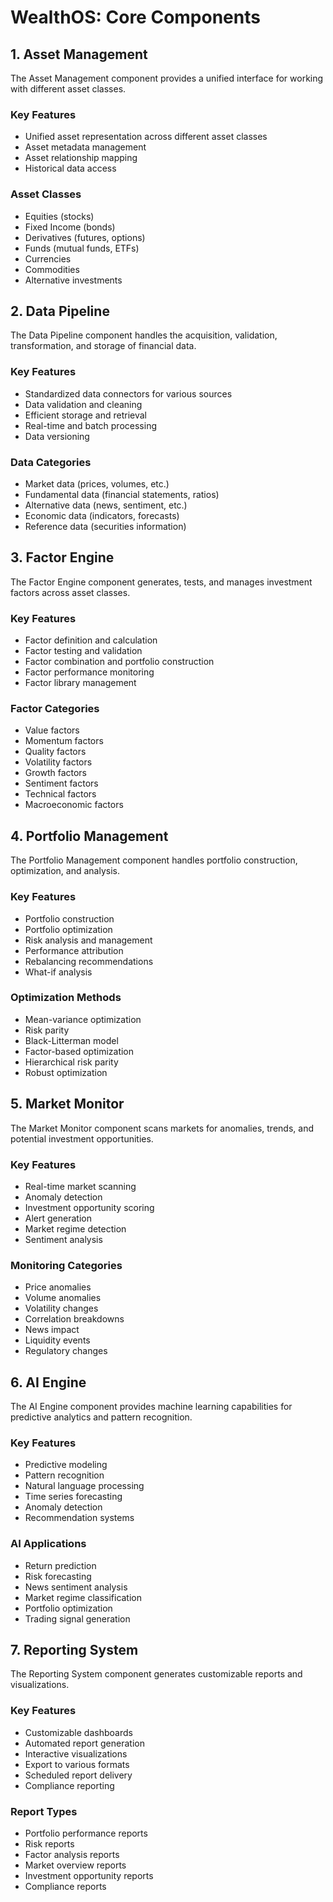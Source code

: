 # WealthOS: Core Components

## 1. Asset Management

The Asset Management component provides a unified interface for working with different asset classes.

### Key Features
- Unified asset representation across different asset classes
- Asset metadata management
- Asset relationship mapping
- Historical data access

### Asset Classes
- Equities (stocks)
- Fixed Income (bonds)
- Derivatives (futures, options)
- Funds (mutual funds, ETFs)
- Currencies
- Commodities
- Alternative investments

## 2. Data Pipeline

The Data Pipeline component handles the acquisition, validation, transformation, and storage of financial data.

### Key Features
- Standardized data connectors for various sources
- Data validation and cleaning
- Efficient storage and retrieval
- Real-time and batch processing
- Data versioning

### Data Categories
- Market data (prices, volumes, etc.)
- Fundamental data (financial statements, ratios)
- Alternative data (news, sentiment, etc.)
- Economic data (indicators, forecasts)
- Reference data (securities information)

## 3. Factor Engine

The Factor Engine component generates, tests, and manages investment factors across asset classes.

### Key Features
- Factor definition and calculation
- Factor testing and validation
- Factor combination and portfolio construction
- Factor performance monitoring
- Factor library management

### Factor Categories
- Value factors
- Momentum factors
- Quality factors
- Volatility factors
- Growth factors
- Sentiment factors
- Technical factors
- Macroeconomic factors

## 4. Portfolio Management

The Portfolio Management component handles portfolio construction, optimization, and analysis.

### Key Features
- Portfolio construction
- Portfolio optimization
- Risk analysis and management
- Performance attribution
- Rebalancing recommendations
- What-if analysis

### Optimization Methods
- Mean-variance optimization
- Risk parity
- Black-Litterman model
- Factor-based optimization
- Hierarchical risk parity
- Robust optimization

## 5. Market Monitor

The Market Monitor component scans markets for anomalies, trends, and potential investment opportunities.

### Key Features
- Real-time market scanning
- Anomaly detection
- Investment opportunity scoring
- Alert generation
- Market regime detection
- Sentiment analysis

### Monitoring Categories
- Price anomalies
- Volume anomalies
- Volatility changes
- Correlation breakdowns
- News impact
- Liquidity events
- Regulatory changes

## 6. AI Engine

The AI Engine component provides machine learning capabilities for predictive analytics and pattern recognition.

### Key Features
- Predictive modeling
- Pattern recognition
- Natural language processing
- Time series forecasting
- Anomaly detection
- Recommendation systems

### AI Applications
- Return prediction
- Risk forecasting
- News sentiment analysis
- Market regime classification
- Portfolio optimization
- Trading signal generation

## 7. Reporting System

The Reporting System component generates customizable reports and visualizations.

### Key Features
- Customizable dashboards
- Automated report generation
- Interactive visualizations
- Export to various formats
- Scheduled report delivery
- Compliance reporting

### Report Types
- Portfolio performance reports
- Risk reports
- Factor analysis reports
- Market overview reports
- Investment opportunity reports
- Compliance reports 